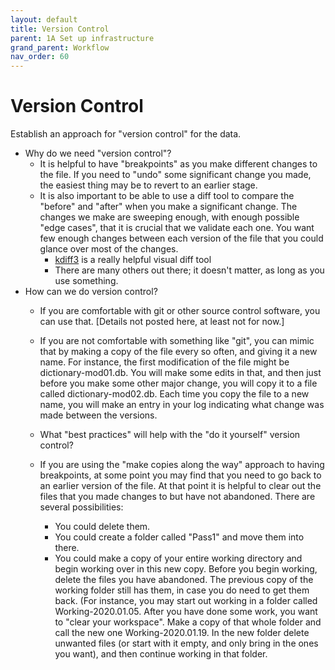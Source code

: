 ```yaml
---
layout: default
title: Version Control
parent: 1A Set up infrastructure
grand_parent: Workflow
nav_order: 60
---
```

# Version Control

Establish an approach for "version control" for the data.
 - Why do we need "version control"?
    - It is helpful to have "breakpoints" as you make different changes to the file.  If you need to "undo" some significant change you made, the easiest thing may be to revert to an earlier stage.
    - It is also important to be able to use a diff tool to compare the "before" and "after" when you make a significant change.  The changes we make are sweeping enough, with enough possible "edge cases", that it is crucial that we validate each one.  You want few enough changes between each version of the file that you could glance over most of the changes.
      - [kdiff3](https://sourceforge.net/projects/kdiff3/files/) is a really helpful visual diff tool
      - There are many others out there; it doesn't matter, as long as you use something.
  - How can we do version control?
    - If you are comfortable with git or other source control software, you can use that.  [Details not posted here, at least not for now.]

    - If you are not comfortable with something like "git", you can mimic that by making a copy of the file every so often, and giving it a new name.  For instance, the first modification of the file might be dictionary-mod01.db.  You will make some edits in that, and then just before you make some other major change, you will copy it to a file called dictionary-mod02.db.  Each time you copy the file to a new name, you will make an entry in your log indicating what change was made between the versions.

    - What "best practices" will help with the "do it yourself" version control?

    - If you are using the "make copies along the way" approach to having breakpoints, at some point you may find that you need to go back to an earlier version of the file.  At that point it is helpful to clear out the files that you made changes to but have not abandoned.  There are several possibilities:
      - You could delete them.
      - You could create a folder called "Pass1" and move them into there.
      - You could make a copy of your entire working directory and begin working over in this new copy.  Before you begin working, delete the files you have abandoned.  The previous copy of the working folder still has them, in case you do need to get them back.  (For instance, you may start out working in a folder called Working-2020.01.05.  After you have done some work, you want to "clear your workspace".  Make a copy of that whole folder and call the new one Working-2020.01.19.  In the new folder delete unwanted files (or start with it empty, and only bring in the ones you want), and then continue working in that folder.
